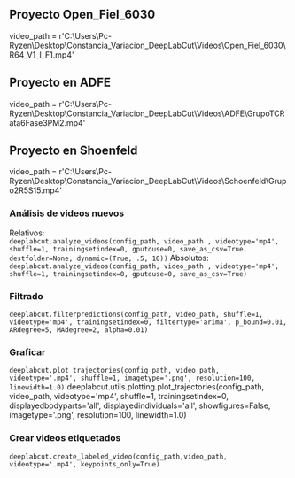 ## Proyecto Open_Fiel_6030
video_path =  r'C:\Users\Pc-Ryzen\Desktop\Constancia_Variacion_DeepLabCut\Videos\Open_Fiel_6030\R64_V1_I_F1.mp4'

## Proyecto en ADFE
video_path =  r'C:\Users\Pc-Ryzen\Desktop\Constancia_Variacion_DeepLabCut\Videos\ADFE\GrupoTCRata6Fase3PM2.mp4'

## Proyecto en Shoenfeld
video_path =  r'C:\Users\Pc-Ryzen\Desktop\Constancia_Variacion_DeepLabCut\Videos\Schoenfeld\Grupo2R5S15.mp4'

### Análisis de videos nuevos
Relativos: <br>
````deeplabcut.analyze_videos(config_path, video_path , videotype='mp4', shuffle=1, trainingsetindex=0, gputouse=0, save_as_csv=True, destfolder=None, dynamic=(True, .5, 10))````
Absolutos:<br>
````deeplabcut.analyze_videos(config_path, video_path , videotype='mp4', shuffle=1, trainingsetindex=0, gputouse=0, save_as_csv=True)````

### Filtrado
````deeplabcut.filterpredictions(config_path, video_path, shuffle=1, videotype='mp4', trainingsetindex=0, filtertype='arima', p_bound=0.01, ARdegree=5, MAdegree=2, alpha=0.01)````

### Graficar
````deeplabcut.plot_trajectories(config_path, video_path, videotype='.mp4', shuffle=1, imagetype='.png', resolution=100, linewidth=1.0)````
deeplabcut.utils.plotting.plot_trajectories(config_path, video_path, videotype='mp4', shuffle=1, trainingsetindex=0, displayedbodyparts='all', displayedindividuals='all', showfigures=False, imagetype='.png', resolution=100, linewidth=1.0)

### Crear videos etiquetados
````deeplabcut.create_labeled_video(config_path,video_path, videotype='.mp4', keypoints_only=True)````